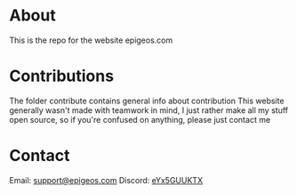 # About
This is the repo for the website epigeos.com

# Contributions
The folder contribute contains general info about contribution
This website generally wasn't made with teamwork in mind, I just rather make all my stuff open source, so if you're confused on anything, please just contact me

# Contact
Email: [support@epigeos.com](mailto:support@epigeos.com)
Discord: [eYx5GUUKTX](https://discord.gg/eYx5GUUKTX)